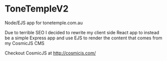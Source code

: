 # ToneTempleV2
Node/EJS app for tonetemple.com.au

Due to terrible SEO I decided to rewrite my client side React app to instead be a simple Express app and use EJS to render the content that comes from my CosmicJS CMS


Checkout CosmicJS at http://cosmicjs.com/

